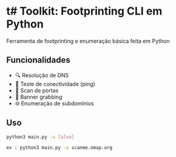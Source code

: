 # t# Toolkit: Footprinting CLI em Python

Ferramenta de footprinting e enumeração básica feita em Python

## Funcionalidades

- 🔍 Resolução de DNS
- 📶 Teste de conectividade (ping)
- 🚪 Scan de portas
- 🪪 Banner grabbing
- 🌐 Enumeração de subdomínios

## Uso

```bash
python3 main.py -s [alvo]

ex : python3 main.py -s scanme.nmap.org
